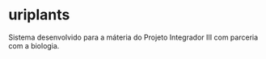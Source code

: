 # uriplants
Sistema desenvolvido para a máteria do Projeto Integrador III com parceria com a biologia.
